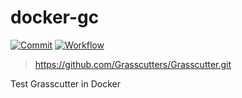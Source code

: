 # docker-gc

[![Commit](https://img.shields.io/github/last-commit/ciocoa/docker-gc?logo=github)](https://github.com/ciocoa/docker-gc/commits)
[![Workflow](https://img.shields.io/github/workflow/status/ciocoa/docker-gc/Docker?label=publish&logo=github)](https://github.com/ciocoa/docker-gc/actions?query=workflow%3ADocker)

> https://github.com/Grasscutters/Grasscutter.git

Test Grasscutter in Docker
